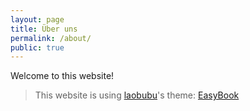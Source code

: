 ```yaml
---
layout: page
title: Über uns
permalink: /about/
public: true
---
```


Welcome to this website!

> This website is using [laobubu](http://laobubu.net)'s theme: [EasyBook](https://github.com/laobubu/jekyll-theme-EasyBook)
